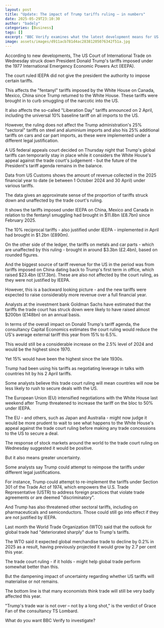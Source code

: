 ```yaml
---
layout: post
title: "Update: The impact of Trump tariffs ruling – in numbers"
date: 2025-05-29T23:10:30
author: "badely"
categories: [Business]
tags: []
excerpt: "BBC Verify examines what the latest development means for US and global trade."
image: assets/images/d911acb781d4ac28381205076342f51a.jpg
---
```


According to new developments, The US Court of International Trade on Wednesday struck down President Donald Trump's tariffs imposed under the 1977 International Emergency Economic Powers Act (IEEPA).

The court ruled IEEPA did not give the president the authority to impose certain tariffs.

This affects the "fentanyl" tariffs imposed by the White House on Canada, Mexico, China since Trump returned to the White House. These tariffs were brought in to curb smuggling of the narcotic into the US.

It also affects the so-called "Liberation Day" tariffs announced on 2 April, including the universal 10% baseline tariff on all imports to the US.

However, the ruling does not affect the Trump administration's 25% "sectoral" tariffs on steel and aluminium imports and also his 25% additional tariffs on cars and car part imports, as these were implemented under a different legal justification.

A US federal appeals court decided on Thursday night that Trump's global tariffs can temporarily stay in place while it considers the White House's appeal against the trade court's judgement - but the future of the President's tariff agenda remains in the balance.

Data from US Customs shows the amount of revenue collected in the 2025 financial year to date (ie between 1 October 2024 and 30 April) under various tariffs.

The data gives an approximate sense of the proportion of tariffs struck down and unaffected by the trade court's ruling.

It shows the tariffs imposed under IEEPA on China, Mexico and Canada in relation to the fentanyl smuggling had brought in $11.8bn (£8.7bn) since February 2025.

The 10% reciprocal tariffs - also justified under IEEPA - implemented in April had brought in $1.2bn (£890m).

On the other side of the ledger, the tariffs on metals and car parts - which are unaffected by this ruling - brought in around $3.3bn (£2.4bn), based on rounded figures.

And the biggest source of tariff revenue for the US in the period was from tariffs imposed on China dating back to Trump's first term in office, which raised $23.4bn (£17.3bn). These are also not affected by the court ruling, as they were not justified by IEEPA.

However, this is a backward looking picture - and the new tariffs were expected to raise considerably more revenue over a full financial year.

Analysts at the investment bank Goldman Sachs have estimated that the tariffs the trade court has struck down were likely to have raised almost $200bn (£148bn) on an annual basis. 

In terms of the overall impact on Donald Trump's tariff agenda, the consultancy Capital Economics estimates the court ruling would reduce the US's average external tariff this year from 15% to 6.5%.

This would still be a considerable increase on the 2.5% level of 2024 and would be the highest since 1970.

Yet 15% would have been the highest since the late 1930s.

Trump had been using his tariffs as negotiating leverage in talks with countries hit by his 2 April tariffs.

Some analysts believe this trade court ruling will mean countries will now be less likely to rush to secure deals with the US.

The European Union (EU) intensified negotiations with the White House last weekend after Trump threatened to increase the tariff on the bloc to 50% under IEEPA.

The EU  - and others, such as Japan and Australia - might now judge it would be more prudent to wait to see what happens to the White House's appeal against the trade court ruling before making any trade concessions to the US to secure a deal.

The response of stock markets around the world to the trade court ruling on Wednesday suggested it would be positive.

But it also means greater uncertainty.

Some analysts say Trump could attempt to reimpose the tariffs under different legal justifications.

For instance, Trump could attempt to re-implement the tariffs under Section 301 of the Trade Act of 1974, which empowers the U.S. Trade Representative (USTR) to address foreign practices that violate trade agreements or are deemed "discriminatory".

And Trump has also threatened other sectoral tariffs, including on pharmaceuticals and semiconductors. Those could still go into effect if they are not justified by IEEPA.

Last month the World Trade Organization (WTO) said that the outlook for global trade had "deteriorated sharply" due to Trump's tariffs.

The WTO said it expected global merchandise trade to decline by 0.2% in 2025 as a result, having previously projected it would grow by 2.7 per cent this year.

The trade court ruling - if it holds - might help global trade perform somewhat better than this.

But the dampening impact of uncertainty regarding whether US tariffs will materialise or not remains.

The bottom line is that many economists think trade will still be very badly affected this year.

"Trump's trade war is not over – not by a long shot," is the verdict of Grace Fan of the consultancy TS Lombard.

What do you want BBC Verify to investigate?

